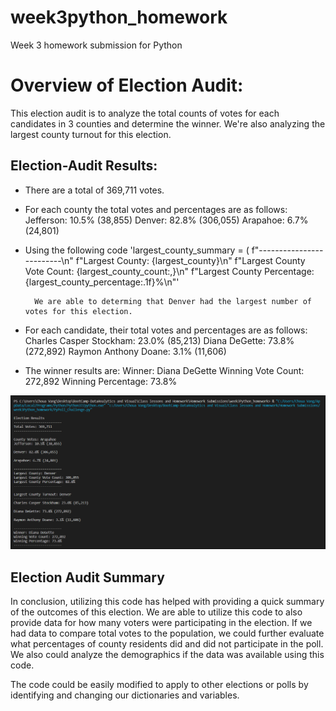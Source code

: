 # week3python_homework
Week 3 homework submission for Python

# Overview of Election Audit:
This election audit is to analyze the total counts of votes for each candidates in 3 counties and determine the winner. We're also analyzing the largest county turnout for this election. 

## Election-Audit Results:
- There are a total of 369,711 votes. 
- For each county the total votes and percentages are as follows: 
    Jefferson: 10.5% (38,855)
    Denver: 82.8% (306,055)
    Arapahoe: 6.7% (24,801)

    

- Using the following code 'largest_county_summary = (
        f"-------------------------\n"
        f"Largest County: {largest_county}\n"
        f"Largest County Vote Count: {largest_county_count:,}\n"
        f"Largest County Percentage: {largest_county_percentage:.1f}%\n"' 
        
        We are able to determing that Denver had the largest number of votes for this election. 

- For each candidate, their total votes and percentages are as follows: 
    Charles Casper Stockham: 23.0% (85,213)
    Diana DeGette: 73.8% (272,892)
    Raymon Anthony Doane: 3.1% (11,606)

- The winner results are: 
    Winner: Diana DeGette
    Winning Vote Count: 272,892
    Winning Percentage: 73.8%

![candidate_county_results_in_terminal.png](https://github.com/cvangx286/week3Python_homework/blob/main/resources/candidate_county_results_in_terminal.png?raw=true)

## Election Audit Summary
In conclusion, utilizing this code has helped with providing a quick summary of the outcomes of this election. We are able to utilize this code to also provide data for how many voters were participating in the election. If we had data to compare total votes to the population, we could further evaluate what percentages of county residents did and did not participate in the poll. We also could analyze the demographics if the data was available using this code. 

The code could be easily modified to apply to other elections or polls by identifying and changing our dictionaries and variables. 

